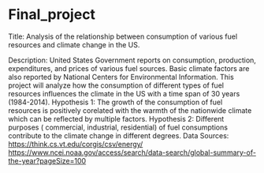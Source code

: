 # Final_project
Title: Analysis of the relationship between consumption of various fuel resources and climate change in the US.


Description:
United States Government reports on consumption, production, expenditures, and prices of various fuel sources. Basic climate factors are also reported by National Centers for Environmental Information. This project will analyze how the consumption of different types of fuel resources influences the climate in the US with a time span of 30 years (1984-2014).
Hypothesis 1: The growth of the consumption of fuel resources is positively corelated with the warmth of the nationwide climate which can be reflected by multiple factors.
Hypothesis 2: Different purposes ( commercial, industrial, residential) of fuel consumptions contribute to the climate change in different degrees.
Data Sources:
https://think.cs.vt.edu/corgis/csv/energy/
https://www.ncei.noaa.gov/access/search/data-search/global-summary-of-the-year?pageSize=100
